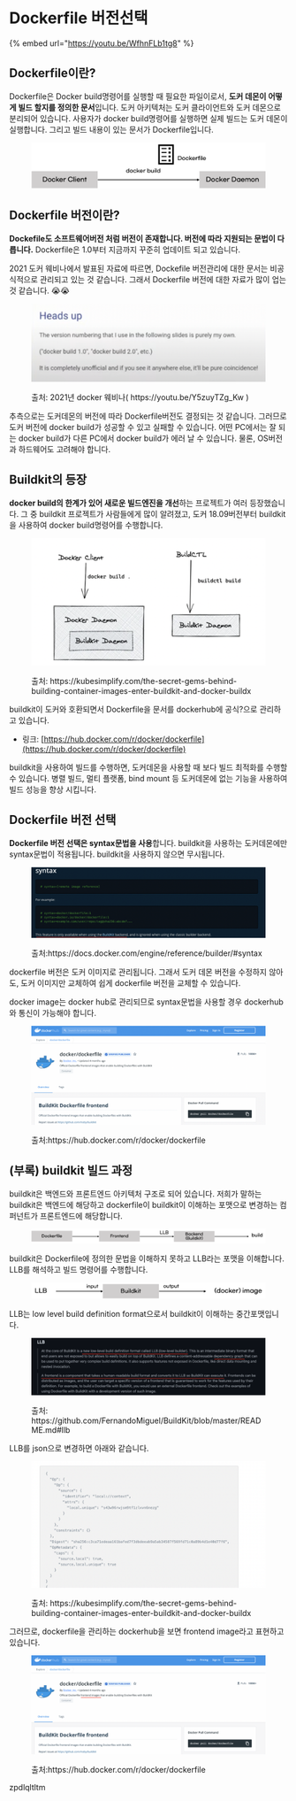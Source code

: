 # Dockerfile 버전선택

{% embed url="https://youtu.be/WfhnFLb1tg8" %}

## Dockerfile이란?

Dockerfile은 Docker build명령어를 실행할 때 필요한 파일이로서, **도커 데몬이 어떻게 빌드 할지를 정의한 문서**입니다. 도커 아키텍처는 도커 클라이언트와 도커 데몬으로 분리되어 있습니다. 사용자가 docker build명령어를 실행하면 실제 빌드는 도커 데몬이 실행합니다. 그리고 빌드 내용이 있는 문서가 Dockerfile입니다.

<figure><img src="../.gitbook/assets/image (1) (1).png" alt=""><figcaption></figcaption></figure>



## Dockerfile 버전이란? <a href="#head2" id="head2"></a>

**Dockefile도 소프트웨어버전 처럼 버전이 존재합니다. 버전에 따라 지원되는 문법이 다릅니다.** Dockerfile은 1.0부터 지금까지 꾸준히 업데이트 되고 있습니다.

2021 도커 웨비나에서 발표된 자료에 따르면, Dockefile 버전관리에 대한 문서는 비공식적으로 관리되고 있는 것 같습니다. 그래서 Dockerfile 버전에 대한 자료가 많이 업는 것 같습니다. 😭😭

<figure><img src="../.gitbook/assets/image (2) (1).png" alt=""><figcaption><p>출처: 2021년 docker 웨비나( https://youtu.be/Y5zuyTZg_Kw )</p></figcaption></figure>



추측으로는 도커데몬의 버전에 따라 Dockerfile버전도 결정되는 것 같습니다. 그러므로 도커 버전에 docker build가 성공할 수 있고 실패할 수 있습니다. 어떤 PC에서는 잘 되는 docker build가 다른 PC에서 docker build가 에러 날 수 있습니다. 물론, OS버전과 하드웨어도 고려해야 합니다.



## Buildkit의 등장 <a href="#head3" id="head3"></a>

**docker build의 한계가 있어 새로운 빌드엔진을 개선**하는 프로젝트가 여러 등장했습니다. 그 중 buildkit 프로젝트가 사람들에게 많이 알려졌고, 도커 18.09버전부터 buildkit을 사용하여 docker build명령어를 수행합니다.

<figure><img src="../.gitbook/assets/image (22).png" alt=""><figcaption><p>출처: https://kubesimplify.com/the-secret-gems-behind-building-container-images-enter-buildkit-and-docker-buildx</p></figcaption></figure>



buildkit이 도커와 호환되면서 Dockerfile을 문서를 dockerhub에 공식?으로 관리하고 있습니다.

* 링크: [https://hub.docker.com/r/docker/dockerfile](https://hub.docker.com/r/docker/dockerfile)

&#x20;

buildkit을 사용하여 빌드를 수행하면, 도커데몬을 사용할 때 보다 빌드 최적화를 수행할 수 있습니다. 병렬 빌드, 멀티 플랫폼, bind mount 등 도커데몬에 없는 기능을 사용하여 빌드 성능을 향상 시킵니다.



## Dockerfile 버전 선택 <a href="#head4" id="head4"></a>

**Dockerfile 버전 선택은 syntax문법을 사용**합니다. buildkit을 사용하는 도커데몬에만 syntax문법이 적용됩니다. buildkit을 사용하지 않으면 무시됩니다.

<figure><img src="../.gitbook/assets/image (28).png" alt=""><figcaption><p>출처:https://docs.docker.com/engine/reference/builder/#syntax</p></figcaption></figure>



dockerfile 버전은 도커 이미지로 관리됩니다. 그래서 도커 데몬 버전을 수정하지 않아도, 도커 이미지만 교체하여 쉽게 dockerfile 버전을 교체할 수 있습니다.

&#x20;

docker image는 docker hub로 관리되므로 syntax문법을 사용할 경우 dockerhub와 통신이 가능해야 합니다.

<figure><img src="../.gitbook/assets/image (10).png" alt=""><figcaption><p>출처:https://hub.docker.com/r/docker/dockerfile</p></figcaption></figure>



## (부록) buildkit 빌드 과정 <a href="#head5" id="head5"></a>

buildkit은 백엔드와 프론트엔드 아키텍처 구조로 되어 있습니다. 저희가 말하는 buildkit은 백엔드에 해당하고 dockerfile이 buildkit이 이해하는 포맷으로  변경하는 컴퍼넌트가 프론트엔드에 해당합니다.

<figure><img src="../.gitbook/assets/image (42).png" alt=""><figcaption></figcaption></figure>



buildkit은 Dockerfile에 정의한 문법을 이해하지 못하고 LLB라는 포맷을 이해합니다. LLB를 해석하고 빌드 명령어를 수행합니다.

<figure><img src="../.gitbook/assets/image (30).png" alt=""><figcaption></figcaption></figure>



LLB는 low level build definition format으로서 buildkit이 이해하는 중간포맷입니다.

<figure><img src="../.gitbook/assets/image (39).png" alt=""><figcaption><p>출처: https://github.com/FernandoMiguel/BuildKit/blob/master/README.md#llb</p></figcaption></figure>



LLB를 json으로 변경하면 아래와 같습니다.

<figure><img src="../.gitbook/assets/image (43).png" alt=""><figcaption><p>출처: https://kubesimplify.com/the-secret-gems-behind-building-container-images-enter-buildkit-and-docker-buildx</p></figcaption></figure>



그러므로, dockerfile을 관리하는 dockerhub을 보면 frontend image라고 표현하고 있습니다.

<figure><img src="../.gitbook/assets/image (35).png" alt=""><figcaption><p>출처:https://hub.docker.com/r/docker/dockerfile</p></figcaption></figure>



zpdlqltltm
